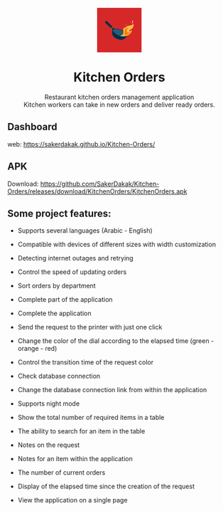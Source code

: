 <p align="center">
 <img width="100px" src="https://raw.githubusercontent.com/SakerDakak/Kitchen-Orders/main/icons/Icon-192.png" align="center" alt="Kitchen Orders" />
 <h1 align="center">Kitchen Orders</h1>
 <p align="center">Restaurant kitchen orders management application<br>Kitchen workers can take in new orders and deliver ready orders.</p>

## Dashboard
web: https://sakerdakak.github.io/Kitchen-Orders/

## APK
Download: https://github.com/SakerDakak/Kitchen-Orders/releases/download/KitchenOrders/KitchenOrders.apk

## Some project features:

- Supports several languages (Arabic - English)

- Compatible with devices of different sizes with width customization

- Detecting internet outages and retrying

- Control the speed of updating orders

- Sort orders by department

- Complete part of the application

- Complete the application

- Send the request to the printer with just one click

- Change the color of the dial according to the elapsed time (green - orange - red)

- Control the transition time of the request color

- Check database connection

- Change the database connection link from within the application

- Supports night mode

- Show the total number of required items in a table

- The ability to search for an item in the table

- Notes on the request

- Notes for an item within the application

- The number of current orders

- Display of the elapsed time since the creation of the request

- View the application on a single page
